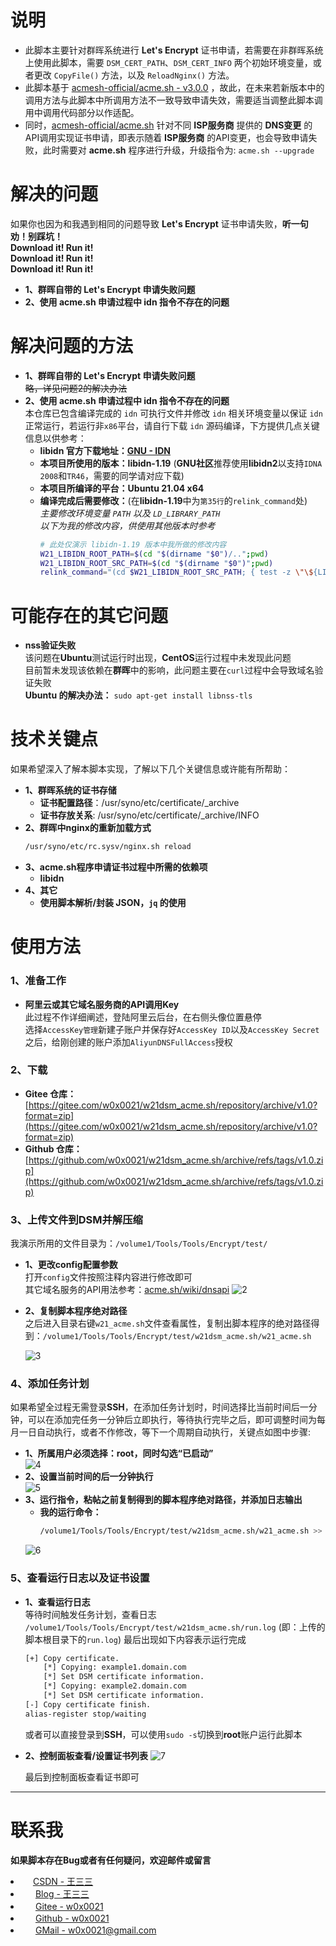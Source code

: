 # 说明
  - 此脚本主要针对群晖系统进行 **Let's Encrypt** 证书申请，若需要在非群晖系统上使用此脚本，需要 `DSM_CERT_PATH`、`DSM_CERT_INFO` 两个初始环境变量，或者更改 `CopyFile()` 方法，以及 `ReloadNginx()` 方法。</br>
  - 此脚本基于 [acmesh-official/acme.sh - v3.0.0](https://github.com/acmesh-official/acme.sh) ，故此，在未来若新版本中的调用方法与此脚本中所调用方法不一致导致申请失效，需要适当调整此脚本调用中调用代码部分以作适配。</br>
  - 同时，[acmesh-official/acme.sh](https://github.com/acmesh-official/acme.sh)  针对不同 **ISP服务商** 提供的 **DNS变更** 的API调用实现证书申请，即表示随着 **ISP服务商** 的API变更，也会导致申请失败，此时需要对 **acme.sh** 程序进行升级，升级指令为: `acme.sh --upgrade`</br>

# 解决的问题
  如果你也因为和我遇到相同的问题导致 **Let's Encrypt** 证书申请失败，**听一句劝！别踩坑！**</br>
  **Download it! Run it!**</br>
  **Download it! Run it!**</br>
  **Download it! Run it!**</br>
  - **1、群晖自带的 Let's Encrypt 申请失败问题**</br>
  - **2、使用 acme.sh 申请过程中 idn 指令不存在的问题**</br>

# 解决问题的方法
  - **1、群晖自带的 Let's Encrypt 申请失败问题**</br>
    ~~略，详见问题2的解决办法~~
  - **2、使用 acme.sh 申请过程中 idn 指令不存在的问题**</br>
    本仓库已包含编译完成的 `idn` 可执行文件并修改 `idn` 相关环境变量以保证 `idn` 正常运行，若运行非`x86`平台，请自行下载 `idn` 源码编译，下方提供几点关键信息以供参考：
    - **libidn 官方下载地址：[GNU - IDN](https://ftp.gnu.org/gnu/libidn/)**</br>
    - **本项目所使用的版本：libidn-1.19** (**GNU社区**推荐使用**libidn2**以支持`IDNA 2008`和`TR46`，需要的同学请对应下载)
    - **本项目所编译的平台：Ubuntu 21.04 x64**</br>
    - **编译完成后需要修改：**(在**libidn-1.19**中为`第35行`的`relink_command`处)</br>
      *主要修改环境变量 `PATH` 以及 `LD_LIBRARY_PATH`*</br>
      *以下为我的修改内容，供使用其他版本时参考*</br>
      ```bash
      # 此处仅演示 libidn-1.19 版本中我所做的修改内容
      W21_LIBIDN_ROOT_PATH=$(cd "$(dirname "$0")/..";pwd)
      W21_LIBIDN_ROOT_SRC_PATH=$(cd "$(dirname "$0")";pwd)
      relink_command="(cd $W21_LIBIDN_ROOT_SRC_PATH; { test -z \"\${LIBRARY_PATH+set}\" || unset LIBRARY_PATH || { LIBRARY_PATH=; export LIBRARY_PATH; }; }; { test -z \"\${COMPILER_PATH+set}\" || unset COMPILER_PATH || { COMPILER_PATH=; export COMPILER_PATH; }; }; { test -z \"\${GCC_EXEC_PREFIX+set}\" || unset GCC_EXEC_PREFIX || { GCC_EXEC_PREFIX=; export GCC_EXEC_PREFIX; }; }; { test -z \"\${LD_RUN_PATH+set}\" || unset LD_RUN_PATH || { LD_RUN_PATH=; export LD_RUN_PATH; }; }; { test -z \"\${LD_LIBRARY_PATH+set}\" || unset LD_LIBRARY_PATH || { LD_LIBRARY_PATH=; export LD_LIBRARY_PATH; }; }; PATH=\"$PATH\"; export PATH; gcc -g -O2 -o \$progdir/\$file idn.o idn_cmd.o  ../lib/.libs/libidn.so ../gl/.libs/libgnu.a  -Wl,--rpath -Wl,$W21_LIBIDN_ROOT_PATH/lib/.libs ) "
      ```

# 可能存在的其它问题
  - **nss验证失败**</br>
    该问题在**Ubuntu**测试运行时出现，**CentOS**运行过程中未发现此问题</br>
    目前暂未发现该依赖在**群晖**中的影响，此问题主要在`curl`过程中会导致域名验证失败</br>
    **Ubuntu 的解决办法：** ```sudo apt-get install libnss-tls```</br>

# 技术关键点
  如果希望深入了解本脚本实现，了解以下几个关键信息或许能有所帮助：
  - **1、群晖系统的证书存储**</br>
    - **证书配置路径**：/usr/syno/etc/certificate/_archive</br>
    - **证书存放关系**: /usr/syno/etc/certificate/_archive/INFO</br>
  - **2、群晖中nginx的重新加载方式**</br>
    ```bash
    /usr/syno/etc/rc.sysv/nginx.sh reload
    ```
  - **3、acme.sh程序申请证书过程中所需的依赖项**</br>
    - **libidn**</br>
  - **4、其它**</br>
    - **使用脚本解析/封装 JSON，`jq` 的使用**

# 使用方法
### 1、准备工作
  - **阿里云或其它域名服务商的API调用Key**</br>
    此过程不作详细阐述，登陆阿里云后台，在右侧头像位置悬停</br>
    选择`AccessKey管理`新建子账户并保存好`AccessKey ID`以及`AccessKey Secret`</br>
    之后，给刚创建的账户添加`AliyunDNSFullAccess`授权</br>

### 2、下载
  - **Gitee 仓库：** [https://gitee.com/w0x0021/w21dsm_acme.sh/repository/archive/v1.0?format=zip](https://gitee.com/w0x0021/w21dsm_acme.sh/repository/archive/v1.0?format=zip)
  - **Github 仓库：** [https://github.com/w0x0021/w21dsm_acme.sh/archive/refs/tags/v1.0.zip](https://github.com/w0x0021/w21dsm_acme.sh/archive/refs/tags/v1.0.zip)</br>

### 3、上传文件到DSM并解压缩
  我演示所用的文件目录为：`/volume1/Tools/Tools/Encrypt/test/`</br>
  - **1、更改config配置参数**</br>
    打开`config`文件按照注释内容进行修改即可</br>
    其它域名服务的API用法参考：[acme.sh/wiki/dnsapi](https://github.com/acmesh-official/acme.sh/wiki/dnsapi)
    ![2](./image/2.png)

  - **2、复制脚本程序绝对路径**</br>
    之后进入目录右键`w21_acme.sh`文件查看属性，复制出脚本程序的绝对路径得到：`/volume1/Tools/Tools/Encrypt/test/w21dsm_acme.sh/w21_acme.sh`
  
    ![3](./image/3.png)
  
### 4、添加任务计划
  如果希望全过程无需登录**SSH**，在添加任务计划时，时间选择比当前时间后一分钟，可以在添加完任务一分钟后立即执行，等待执行完毕之后，即可调整时间为每月一日自动执行，或者不作修改，等下一个周期自动执行，关键点如图中步骤:</br>
  - **1、所属用户必须选择：root，同时勾选“已启动”**</br>
    ![4](./image/4.png)
  - **2、设置当前时间的后一分钟执行**</br>
    ![5](./image/5.png)
  - **3、运行指令，粘帖之前复制得到的脚本程序绝对路径，并添加日志输出**</br>
    - **我的运行命令：**</br>
      ```bash
      /volume1/Tools/Tools/Encrypt/test/w21dsm_acme.sh/w21_acme.sh >> /volume1/Tools/Tools/Encrypt/test/w21dsm_acme.sh/run.log &
      ```
    ![6](./image/6.png)
### 5、查看运行日志以及证书设置
  - **1、查看运行日志**</br>
    等待时间触发任务计划，查看日志 `/volume1/Tools/Tools/Encrypt/test/w21dsm_acme.sh/run.log` (即：上传的脚本根目录下的`run.log`) 最后出现如下内容表示运行完成</br>
    ```bash
    [+] Copy certificate.
        [*] Copying: example1.domain.com
        [*] Set DSM certificate information.
        [*] Copying: example2.domain.com
        [*] Set DSM certificate information.
    [-] Copy certificate finish.
    alias-register stop/waiting
    ```
    或者可以直接登录到**SSH**，可以使用`sudo -s`切换到**root**账户运行此脚本
  - **2、控制面板查看/设置证书列表**
    ![7](./image/7.png)

    最后到控制面板查看证书即可

------

# 联系我
**如果脚本存在Bug或者有任何疑问，欢迎邮件或留言**</br>
<li>
    <IMG style="width: 12px; height: 12px" src="https://blog.csdn.net/favicon.ico">
    <a target="view_window" href="https://blog.csdn.org/byb123/">CSDN - 王三三</a>
</li>
<li>
    <IMG style="width: 16px; height: 16px" src="https://www.wangsansan.com/favicon.ico">
    <a target="view_window" href="https://www.wangsansan.com">Blog - 王三三</a>
</li>
<li>
    <IMG style="width: 16px; height: 16px" src="https://gitee.com/favicon.ico">
    <a target="view_window" href="https://gitee.com/w0x0021">Gitee - w0x0021</a>
</li>
<li>
    <IMG style="width: 16px; height: 16px" src="https://github.com/favicon.ico">
    <a target="view_window" href="https://github.com/w0x0021">Github - w0x0021</a>
</li>
<li>
    <IMG style="width: 16px; height: 16px" src="https://www.wangsansan.com/img/other/gmail.ico">
    <a target="view_window" href="mailto:w0x0021@gmail.com">GMail - w0x0021@gmail.com</a>
</li>
